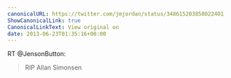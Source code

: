 ```yaml
---
canonicalURL: https://twitter.com/jmjordan/status/348615203858022401
ShowCanonicalLink: true
CanonicalLinkText: View original on
date: 2013-06-23T01:35:16+00:00
---
```

RT @JensonButton:
> RIP Allan Simonsen